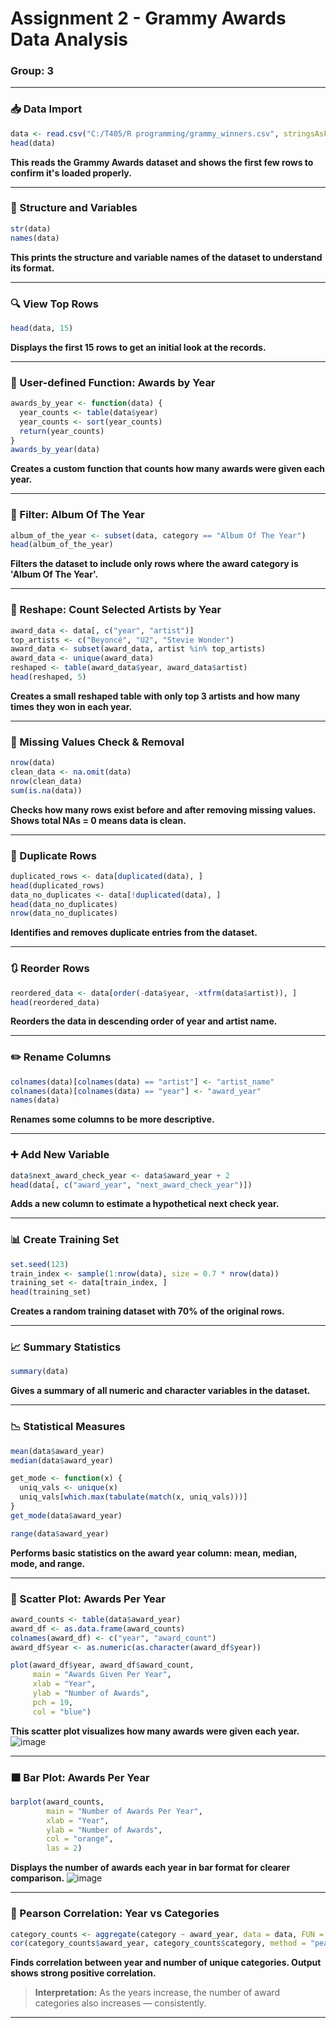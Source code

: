 # Assignment 2 - Grammy Awards Data Analysis

### Group: 3

---

### 📥 Data Import
```r
data <- read.csv("C:/T405/R programming/grammy_winners.csv", stringsAsFactors = FALSE)
head(data)
```
**This reads the Grammy Awards dataset and shows the first few rows to confirm it's loaded properly.**

---

### 🧠 Structure and Variables
```r
str(data)
names(data)
```
**This prints the structure and variable names of the dataset to understand its format.**

---

### 🔍 View Top Rows
```r
head(data, 15)
```
**Displays the first 15 rows to get an initial look at the records.**

---

### 🧮 User-defined Function: Awards by Year
```r
awards_by_year <- function(data) {
  year_counts <- table(data$year)
  year_counts <- sort(year_counts)
  return(year_counts)
}
awards_by_year(data)
```
**Creates a custom function that counts how many awards were given each year.**

---

### 🎯 Filter: Album Of The Year
```r
album_of_the_year <- subset(data, category == "Album Of The Year")
head(album_of_the_year)
```
**Filters the dataset to include only rows where the award category is 'Album Of The Year'.**

---

### 🔄 Reshape: Count Selected Artists by Year
```r
award_data <- data[, c("year", "artist")]
top_artists <- c("Beyoncé", "U2", "Stevie Wonder")
award_data <- subset(award_data, artist %in% top_artists)
award_data <- unique(award_data)
reshaped <- table(award_data$year, award_data$artist)
head(reshaped, 5)
```
**Creates a small reshaped table with only top 3 artists and how many times they won in each year.**

---

### 🧼 Missing Values Check & Removal
```r
nrow(data)
clean_data <- na.omit(data)
nrow(clean_data)
sum(is.na(data))
```
**Checks how many rows exist before and after removing missing values. Shows total NAs = 0 means data is clean.**

---

### 🧹 Duplicate Rows
```r
duplicated_rows <- data[duplicated(data), ]
head(duplicated_rows)
data_no_duplicates <- data[!duplicated(data), ]
head(data_no_duplicates)
nrow(data_no_duplicates)
```
**Identifies and removes duplicate entries from the dataset.**

---

### 🔃 Reorder Rows
```r
reordered_data <- data[order(-data$year, -xtfrm(data$artist)), ]
head(reordered_data)
```
**Reorders the data in descending order of year and artist name.**

---

### ✏️ Rename Columns
```r
colnames(data)[colnames(data) == "artist"] <- "artist_name"
colnames(data)[colnames(data) == "year"] <- "award_year"
names(data)
```
**Renames some columns to be more descriptive.**

---

### ➕ Add New Variable
```r
data$next_award_check_year <- data$award_year + 2
head(data[, c("award_year", "next_award_check_year")])
```
**Adds a new column to estimate a hypothetical next check year.**

---

### 📊 Create Training Set
```r
set.seed(123)
train_index <- sample(1:nrow(data), size = 0.7 * nrow(data))
training_set <- data[train_index, ]
head(training_set)
```
**Creates a random training dataset with 70% of the original rows.**

---

### 📈 Summary Statistics
```r
summary(data)
```
**Gives a summary of all numeric and character variables in the dataset.**

---

### 📉 Statistical Measures
```r
mean(data$award_year)
median(data$award_year)

get_mode <- function(x) {
  uniq_vals <- unique(x)
  uniq_vals[which.max(tabulate(match(x, uniq_vals)))]
}
get_mode(data$award_year)

range(data$award_year)
```
**Performs basic statistics on the award year column: mean, median, mode, and range.**

---

### 🔵 Scatter Plot: Awards Per Year
```r
award_counts <- table(data$award_year)
award_df <- as.data.frame(award_counts)
colnames(award_df) <- c("year", "award_count")
award_df$year <- as.numeric(as.character(award_df$year))

plot(award_df$year, award_df$award_count,
     main = "Awards Given Per Year",
     xlab = "Year",
     ylab = "Number of Awards",
     pch = 19,
     col = "blue")
```
**This scatter plot visualizes how many awards were given each year.**
![image](https://github.com/user-attachments/assets/b31462a7-573c-4c49-863e-e28a8114c04c)


---

### 🟧 Bar Plot: Awards Per Year
```r
barplot(award_counts,
        main = "Number of Awards Per Year",
        xlab = "Year",
        ylab = "Number of Awards",
        col = "orange",
        las = 2)
```
**Displays the number of awards each year in bar format for clearer comparison.**
![image](https://github.com/user-attachments/assets/9f1ff186-057c-447e-a816-efbccdbad4d3)


---

### 🔗 Pearson Correlation: Year vs Categories
```r
category_counts <- aggregate(category ~ award_year, data = data, FUN = function(x) length(unique(x)))
cor(category_counts$award_year, category_counts$category, method = "pearson")
```
**Finds correlation between year and number of unique categories. Output shows strong positive correlation.**

> **Interpretation:** As the years increase, the number of award categories also increases — consistently.

---
